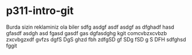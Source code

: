 # p311-intro-git
Burda sizin reklaminiz ola biler
sdfg
asdgf
asdf
asdgf
as
dfghadf
hasd
gfasdf
asdgh
asd
fgasd
gasdf
gas
dgfasdghg
kgit comcvbzxcvbzb
zxcvbgzxdf
gvfzs
dgfS
DgS
ghzd
fbh
zdfgSD
gf
SDg
fSD
g
S
DFH
sdfghsd
fggit 